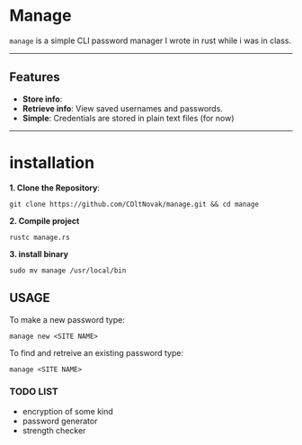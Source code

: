 # Manage 

`manage` is a simple CLI password manager I wrote in rust while i was in class.

---

## Features
- **Store info**: 
- **Retrieve info**: View saved usernames and passwords.
- **Simple**: Credentials are stored in plain text files (for now) 

---


# installation
 **1. Clone the Repository**:
   ```
 git clone https://github.com/COltNovak/manage.git && cd manage
````
 **2. Compile project**
  ```
  rustc manage.rs
  ```
**3. install binary**
```
sudo mv manage /usr/local/bin
```
## USAGE
To make a new password type:
```
manage new <SITE NAME>
```
To find and retreive an existing password type:
```
manage <SITE NAME>
```
### TODO LIST
- encryption of some kind
- password generator
- strength checker

